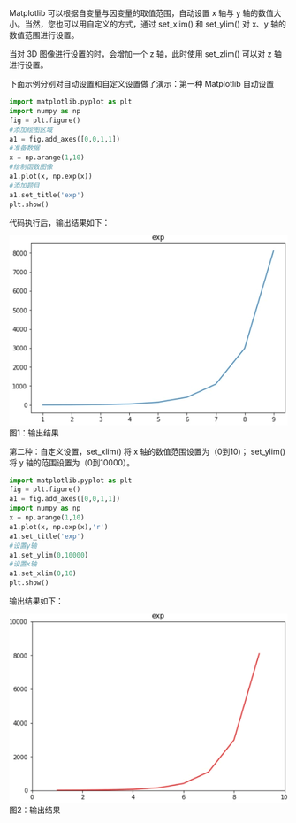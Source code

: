 Matplotlib 可以根据自变量与因变量的取值范围，自动设置 x 轴与 y 轴的数值大小。当然，您也可以用自定义的方式，通过 set_xlim() 和 set_ylim() 对 x、y 轴的数值范围进行设置。

当对 3D 图像进行设置的时，会增加一个 z 轴，此时使用 set_zlim() 可以对 z 轴进行设置。

下面示例分别对自动设置和自定义设置做了演示：第一种 Matplotlib 自动设置

```python
import matplotlib.pyplot as plt
import numpy as np
fig = plt.figure()
#添加绘图区域
a1 = fig.add_axes([0,0,1,1])
#准备数据
x = np.arange(1,10)
#绘制函数图像
a1.plot(x, np.exp(x))
#添加题目
a1.set_title('exp')
plt.show()
```

代码执行后，输出结果如下：



![Matplotlib绘图](res/131630M25-0.gif)
图1：输出结果


第二种：自定义设置，set_xlim() 将 x 轴的数值范围设置为（0到10)； set_ylim() 将 y 轴的范围设置为（0到10000）。

```python
import matplotlib.pyplot as plt
fig = plt.figure()
a1 = fig.add_axes([0,0,1,1])
import numpy as np
x = np.arange(1,10)
a1.plot(x, np.exp(x),'r')
a1.set_title('exp')
#设置y轴
a1.set_ylim(0,10000)
#设置x轴
a1.set_xlim(0,10)
plt.show()
```

输出结果如下：



![matplotlib绘图](res/1316302J5-1.gif)
图2：输出结果
